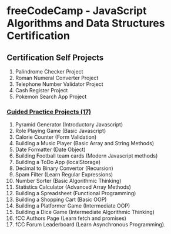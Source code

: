 # freeCodeCamp - JavaScript Algorithms and Data Structures Certification
## Certification Self Projects
1. Palindrome Checker Project
2. Roman Numeral Converter Project
3. Telephone Number Validator Project
4. Cash Register Project
5. Pokemon Search App Project

### [Guided Practice Projects (17)](https://github.com/HrishikeshBajirao/freeCodeCamp-JavaScript-Algorithms-and-Data-Structures-Certification/tree/main/Practice%20Projects/02%20-%20Basic%20JavaScript%20-%20Role%20Playing%20Game)

1. Pyramid Generator (Introductory Javascript)
2. Role Playing Game (Basic Javascript)
3. Calorie Counter (Form Validation)
4. Building a Music Player (Basic Array and String Methods)
5. Date Formatter (Date Object)
6. Building Football team cards (Modern Javascript methods)
7. Building a ToDo App (localStorage)
8. Decimal to Binary Convertor (Recursion)
9. Spam Filter (Learn Regular Expressions)
10. Number Sorter (Basic Algorithmic Thinking)
11. Statistics Calculator (Advanced Array Methods)
12. Building a Spreadsheet (Functional Programming)
13. Building a Shopping Cart (Basic OOP)
14. Building a Platformer Game (Intermediate OOP)
15. Building a Dice Game (Intermediate Algorithmic Thinking)
16. fCC Authors Page (Learn fetch and promises)
17. fCC Forum Leaderboard (Learn Asynchronous Programming).
